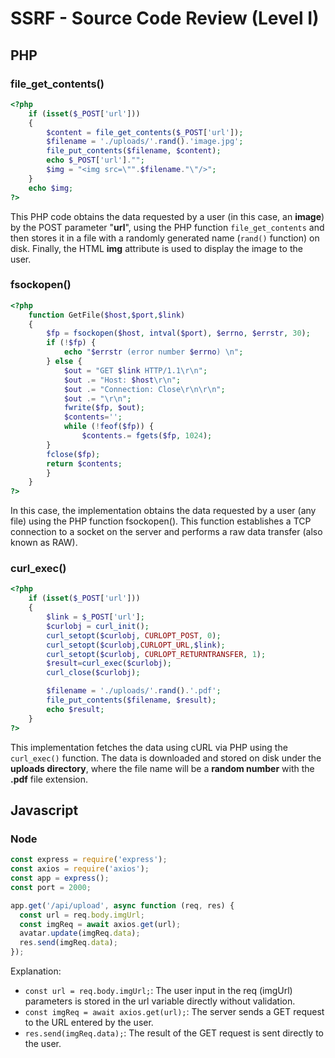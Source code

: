 # SSRF - Source Code Review (Level I)

## PHP

### file\_get\_contents() <a href="#1-php-file-get-contents" id="1-php-file-get-contents"></a>

```php
<?php
    if (isset($_POST['url'])) 
    { 
        $content = file_get_contents($_POST['url']); 
        $filename = './uploads/'.rand().'image.jpg'; 
        file_put_contents($filename, $content); 
        echo $_POST['url'].""; 
        $img = "<img src=\"".$filename."\"/>"; 
    } 
    echo $img; 
?>
```

This PHP code obtains the data requested by a user (in this case, an **image**) by the POST parameter "**url**", using the PHP function `file_get_contents` and then stores it in a file with a randomly generated name (`rand()` function) on disk. Finally, the HTML **img** attribute is used to display the image to the user.

### fsockopen() <a href="#2-php-fsockopen-function" id="2-php-fsockopen-function"></a>

```php
<?php 
    function GetFile($host,$port,$link) 
    { 
        $fp = fsockopen($host, intval($port), $errno, $errstr, 30); 
        if (!$fp) { 
            echo "$errstr (error number $errno) \n"; 
        } else { 
            $out = "GET $link HTTP/1.1\r\n"; 
            $out .= "Host: $host\r\n"; 
            $out .= "Connection: Close\r\n\r\n"; 
            $out .= "\r\n"; 
            fwrite($fp, $out); 
            $contents=''; 
            while (!feof($fp)) { 
                $contents.= fgets($fp, 1024); 
        } 
        fclose($fp); 
        return $contents; 
        } 
    }
?>
```

In this case, the implementation obtains the data requested by a user (any file) using the PHP function fsockopen(). This function establishes a TCP connection to a socket on the server and performs a raw data transfer (also known as RAW).

### curl\_exec() <a href="#3-php-curl-exec-function" id="3-php-curl-exec-function"></a>

```php
<?php 
    if (isset($_POST['url']))
    {
        $link = $_POST['url'];
        $curlobj = curl_init();
        curl_setopt($curlobj, CURLOPT_POST, 0);
        curl_setopt($curlobj,CURLOPT_URL,$link);
        curl_setopt($curlobj, CURLOPT_RETURNTRANSFER, 1);
        $result=curl_exec($curlobj);
        curl_close($curlobj);

        $filename = './uploads/'.rand().'.pdf';
        file_put_contents($filename, $result); 
        echo $result;
    }
?>
```

This implementation fetches the data using cURL via PHP using the `curl_exec()` function. The data is downloaded and stored on disk under the **uploads directory**, where the file name will be a **random number** with the **.pdf** file extension.

## Javascript

### Node

```javascript
const express = require('express');
const axios = require('axios');
const app = express();
const port = 2000;

app.get('/api/upload', async function (req, res) {
  const url = req.body.imgUrl;
  const imgReq = await axios.get(url);
  avatar.update(imgReq.data);
  res.send(imgReq.data);
});
```

Explanation:

* `const url = req.body.imgUrl;`:  The user input in the req (imgUrl) parameters is stored in the url variable directly without validation.
* `const imgReq = await axios.get(url);`: The server sends a GET request to the URL entered by the user.
* `res.send(imgReq.data);`: The result of the GET request is sent directly to the user.

